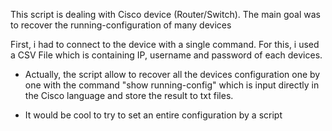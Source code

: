 This script is dealing with Cisco device (Router/Switch). The main goal was to recover the running-configuration of many devices 

First, i had to connect to the device with a single command. For this, i used a CSV File which is containing IP, username and password of each devices. 

- Actually, the script allow to recover all the devices configuration one by one with the command "show running-config" which is input directly in the Cisco language and store the result to txt files.

- It would be cool to try to set an entire configuration by a script


